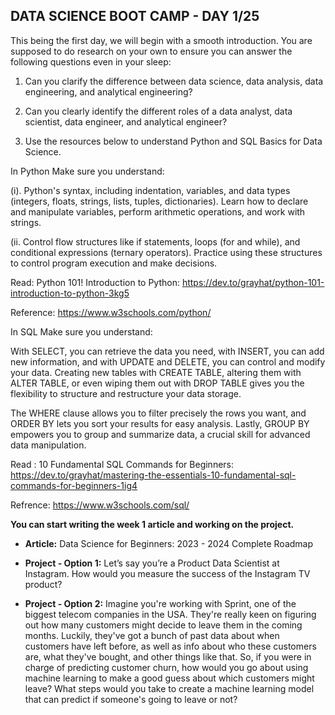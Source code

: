 ## **DATA SCIENCE BOOT CAMP - DAY 1/25**

This being the first day, we will begin with a smooth introduction. You are supposed to do research on your own to ensure you can answer the following questions even in your sleep:

  1) Can you clarify the difference between data science, data analysis, data engineering, and analytical engineering?

  2) Can you clearly identify the different roles of a data analyst, data scientist, data engineer, and analytical engineer?

  3) Use the resources below to understand Python and SQL Basics for Data Science.

In Python Make sure you understand: 

  (i). Python's syntax, including indentation, variables, and data types (integers, floats, strings, lists, tuples, dictionaries). Learn how to declare and manipulate variables, perform arithmetic operations, and work with strings.  

  (ii. Control flow structures like if statements, loops (for and while), and conditional expressions (ternary operators). Practice using these structures to control program execution and make decisions. 

Read: Python 101! Introduction to Python: https://dev.to/grayhat/python-101-introduction-to-python-3kg5  

Reference: https://www.w3schools.com/python/ 


In SQL Make sure you understand: 

  With SELECT, you can retrieve the data you need, with INSERT, you can add new information, and with UPDATE and DELETE, you can control and modify your data. Creating new tables with CREATE TABLE, altering them with ALTER TABLE, or even wiping them out with DROP TABLE gives you the flexibility to structure and restructure your data storage.

  The WHERE clause allows you to filter precisely the rows you want, and ORDER BY lets you sort your results for easy analysis. Lastly, GROUP BY empowers you to group and summarize data, a crucial skill for advanced data manipulation.

Read : 10 Fundamental SQL Commands for Beginners: https://dev.to/grayhat/mastering-the-essentials-10-fundamental-sql-commands-for-beginners-1ig4 

Refrence: https://www.w3schools.com/sql/

**You can start writing the week 1 article and working on the project.**

- **Article:** Data Science for Beginners: 2023 - 2024 Complete Roadmap

- **Project - Option 1:** Let’s say you’re a Product Data Scientist at Instagram. How would you measure the success of the Instagram TV product?

- **Project - Option 2:** Imagine you're working with Sprint, one of the biggest telecom companies in the USA. They're really keen on figuring out how many customers might decide to leave them in the coming months. Luckily, they've got a bunch of past data about when customers have left before, as well as info about who these customers are, what they've bought, and other things like that.
    So, if you were in charge of predicting customer churn, how would you go about using machine learning to make a good guess about which customers might leave? What steps would you take to create a machine learning model that can predict if someone's going to leave or not?
